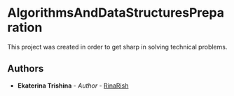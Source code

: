 # AlgorithmsAndDataStructuresPreparation

This project was created in order to get sharp in solving technical problems.

## Authors

* **Ekaterina Trishina** - *Author* - [RinaRish](https://github.com/RinaRish)
